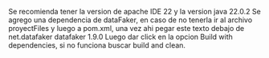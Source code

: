 Se recomienda tener la version de apache IDE 22 y la version java 22.0.2
Se agrego una dependencia de dataFaker, en caso de no tenerla ir al archivo proyectFiles y luego a pom.xml, una vez ahi pegar este texto debajo de </properties>
    <dependencies>
        <dependency>
            <groupId>net.datafaker</groupId>
            <artifactId>datafaker</artifactId>
            <version>1.9.0</version>
        </dependency>
    </dependencies>
Luego dar click en la opcion Build with dependencies, si no funciona buscar build and clean.
